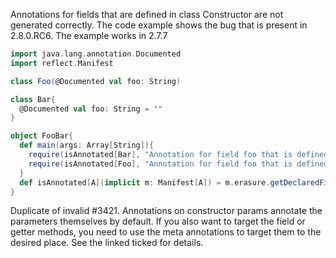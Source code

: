 Annotations for fields that are defined in class Constructor are not generated correctly. The code example shows the bug that is present in 2.8.0.RC6. The example works in 2.7.7

```scala
import java.lang.annotation.Documented
import reflect.Manifest

class Foo(@Documented val foo: String)

class Bar{
  @Documented val foo: String = ""
}

object FooBar{
  def main(args: Array[String]){
    require(isAnnotated[Bar], "Annotation for field foo that is defined in the body of the class must be present")
    require(isAnnotated[Foo], "Annotation for field foo that is defined in constructor must be present") //will fail
  }
  def isAnnotated[A](implicit m: Manifest[A]) = m.erasure.getDeclaredField("foo").isAnnotationPresent(classOf[Documented])
}
```
Duplicate of invalid #3421. Annotations on constructor params annotate the parameters themselves by default. If you also want to target the field or getter methods, you need to use the meta annotations to target them to the desired place. See the linked ticked for details.
